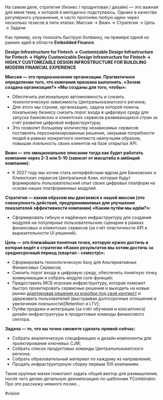 
На самом деле, стратегия (бизнес / продуктовая / дизайн) — это важная для меня тема, к которой я методично подступаюсь. Однако в качестве регулярного упражнения, я часто прогоняю любую идею через несколько тезисов в пяти этапах: Миссия → Вижн → Стратегия → Цель → Задачи.

Как пример, хочу показать быструю болванку, на примере одной из ранних идей в области **Embedded Finance**.

**Design Infrostructure for Fintech → Customizable Design Infrastructure for Fintech → Highly Customizable Design Infrastructure for Fintech → HIGHLY CUSTOMIZABLE DESIGN INFROSTRUCTURE FOR BUILDLING MODERN FINANCIAL EXPERIENCE**

**Миссия — это предназначение организации. Прагматичное определение того, что компания призвана выполнять. «Зачем создана организация?» «Мы созданы для того, чтобы»:**
- Обеспечить региональную автомномность и снизить технологическую зависимость Центральноазиатского региона;
- Для этого мы строим, организацию, задача которой помочь локальному бизнесу снизить порог входа в цифровую среду для запуска банковских и клиентских сервисов развивающихся стран за счёт развития цифровой инфраструктуры;
- Это позволит большему количеству независимых сервисов поставлять персонализированные решения, закрывая потребности людей в рамках конкретного контекста наилучшим образом, повышая лояльность своих клиентов на базе открытых API.

**Вижн — это эмоциональное описание тогда как будет работать компания через 2-3 или 5-10 (зависит от масштаба и амбиций компании):**
- К 2027 году мы хотим стать интерфейсным ядром для Банковских и Клиентских сервисов Центральной Азии, которые будут формировать пользовательский опыт своих цифровых платформ на основе наших платформенных модулей.

**Стратегия — каким образом мы двигаемся к нашей миссии (это совокупность действий, предпринимаемых для улучшения показателей эффективности компании) «Каким путём мы идём?»:**
- Сформировать гибкую и надёжную инфраструктуру для создания модулей на популярные пользовательские сценарии в рамках финансовых и клиентских сервисов (за счёт пластичности API и выразительности UI решений).

**Цель — это ближайшая понятная точка, которую нужно достичь и которая ведёт к стратегии «Каких результатов мы хотим достичь за среднесрочный период (квартал - семестр)»:**
- Сформировать технологическую базу для Альтернативных Финансовых Сервисов;
- Cнизить порог входа в цифровую среду, обеспечить понятную точку коммуникации и собрать модули core-функций;
- Предоставить МСБ игрокам инфраструктуру, которая поможет быстро проектировать сервисные решения и выходить на новые рынки [адаптировав решения из коробки под свой контекст](TimeToMarket) и удерживать пользователей (выстраивая долгосрочные отношения и увеличения лояльности)[Retention и LTV];
- Путём продажи и интеграции (за счёт обучения и консалтинга) дизайн-инфраструктуры в продуктовые команды финансового  сектора.

**Задача — то, что вы точно сможете сделать прямой сейчас:**
- Собрать аналитическую спецификацию и дизайн компоненты для проектирования ключевых CJM;
- Собрать список продуктовых команды Центральноазиатского региона;
- Собрать образовательный материал по каждому из направлений;
- Продать инфраструктурную сборку первым 100 компаниям.

Такие крупные мазки помогают задать общий вектор для размышления, после чего делаю детальную декомпозицию по шаблонам YCombinator. Про это расскажу немного позже...

#vision 